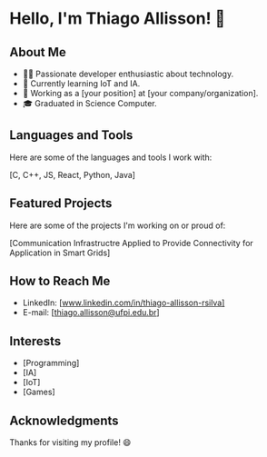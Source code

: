 # Hello, I'm Thiago Allisson! 👋

## About Me

- 👨‍💻 Passionate developer enthusiastic about technology.
- 🌱 Currently learning IoT and IA.
- 💼 Working as a [your position] at [your company/organization].
- 🎓 Graduated in Science Computer.

## Languages and Tools

Here are some of the languages and tools I work with:

[C, C++, JS, React, Python, Java]

## Featured Projects

Here are some of the projects I'm working on or proud of:

[Communication Infrastructre Applied to Provide Connectivity for Application in Smart Grids]

## How to Reach Me

- LinkedIn: [www.linkedin.com/in/thiago-allisson-rsilva]
- E-mail: [thiago.allisson@ufpi.edu.br]

## Interests

- [Programming]
- [IA]
- [IoT]
- [Games]

## Acknowledgments

Thanks for visiting my profile! 😄
